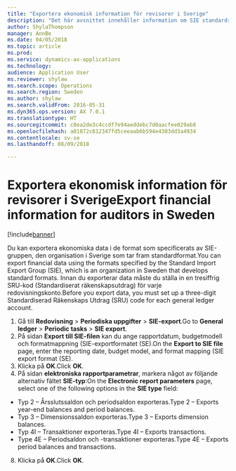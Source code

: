 ```yaml
---
title: "Exportera ekonomisk information för revisorer i Sverige"
description: "Det här avsnittet innehåller information om SIE standardrapporten för Sverige."
author: ShylaThompson
manager: AnnBe
ms.date: 04/05/2018
ms.topic: article
ms.prod: 
ms.service: dynamics-ax-applications
ms.technology: 
audience: Application User
ms.reviewer: shylaw
ms.search.scope: Operations
ms.search.region: Sweden
ms.author: shylaw
ms.search.validFrom: 2016-05-31
ms.dyn365.ops.version: AX 7.0.1
ms.translationtype: HT
ms.sourcegitcommit: c8ea2de3c4ccdf7e94aeddebc7d0aacfee029ab8
ms.openlocfilehash: a01872c812347fd5ceeaab6b594e4303dd3a4934
ms.contentlocale: sv-se
ms.lasthandoff: 08/09/2018

---
```


# <a name="export-financial-information-for-auditors-in-sweden"></a><span data-ttu-id="c7d6c-103">Exportera ekonomisk information för revisorer i Sverige</span><span class="sxs-lookup"><span data-stu-id="c7d6c-103">Export financial information for auditors in Sweden</span></span>

[!include[banner](../includes/banner.md)]

<span data-ttu-id="c7d6c-104">Du kan exportera ekonomiska data i de format som specificerats av SIE-gruppen, den organisation i Sverige som tar fram standardformat.</span><span class="sxs-lookup"><span data-stu-id="c7d6c-104">You can export financial data using the formats specified by the Standard Import Export Group (SIE), which is an organization in Sweden that develops standard formats.</span></span> <span data-ttu-id="c7d6c-105">Innan du exporterar data måste du ställa in en tresiffrig SRU-kod (Standardiserat räkenskapsutdrag) för varje redovisningskonto.</span><span class="sxs-lookup"><span data-stu-id="c7d6c-105">Before you export data, you must set up a three-digit Standardiserad Räkenskaps Utdrag (SRU) code for each general ledger account.</span></span> 

1. <span data-ttu-id="c7d6c-106">Gå till **Redovisning** > **Periodiska uppgifter** > **SIE-export**.</span><span class="sxs-lookup"><span data-stu-id="c7d6c-106">Go to **General ledger** > **Periodic tasks** > **SIE export**.</span></span> 
2. <span data-ttu-id="c7d6c-107">På sidan **Export till SIE-filen** kan du ange rapportdatum, budgetmodell och formatmappning (SIE-exportformatet (SE).</span><span class="sxs-lookup"><span data-stu-id="c7d6c-107">On the **Export to SIE file** page, enter the reporting date, budget model, and format mapping (SIE export format (SE).</span></span> 
3. <span data-ttu-id="c7d6c-108">Klicka på **OK**.</span><span class="sxs-lookup"><span data-stu-id="c7d6c-108">Click **OK**.</span></span> 
4. <span data-ttu-id="c7d6c-109">På sidan **elektroniska rapportparametrar**, markera något av följande alternativ fältet **SIE-typ**:</span><span class="sxs-lookup"><span data-stu-id="c7d6c-109">On the **Electronic report parameters** page, select one of the following options in the **SIE type** field:</span></span> 
  - <span data-ttu-id="c7d6c-110">Typ 2 – Årsslutssaldon och periodsaldon exporteras.</span><span class="sxs-lookup"><span data-stu-id="c7d6c-110">Type 2 – Exports year-end balances and period balances.</span></span> 
  - <span data-ttu-id="c7d6c-111">Typ 3 – Dimensionssaldon exporteras.</span><span class="sxs-lookup"><span data-stu-id="c7d6c-111">Type 3 – Exports dimension balances.</span></span> 
  - <span data-ttu-id="c7d6c-112">Typ 4I – Transaktioner exporteras.</span><span class="sxs-lookup"><span data-stu-id="c7d6c-112">Type 4I – Exports transactions.</span></span> 
  - <span data-ttu-id="c7d6c-113">Type 4E – Periodsaldon och -transaktioner exporteras.</span><span class="sxs-lookup"><span data-stu-id="c7d6c-113">Type 4E – Exports period balances and transactions.</span></span> 
8. <span data-ttu-id="c7d6c-114">Klicka på **OK**.</span><span class="sxs-lookup"><span data-stu-id="c7d6c-114">Click **OK**.</span></span> 

